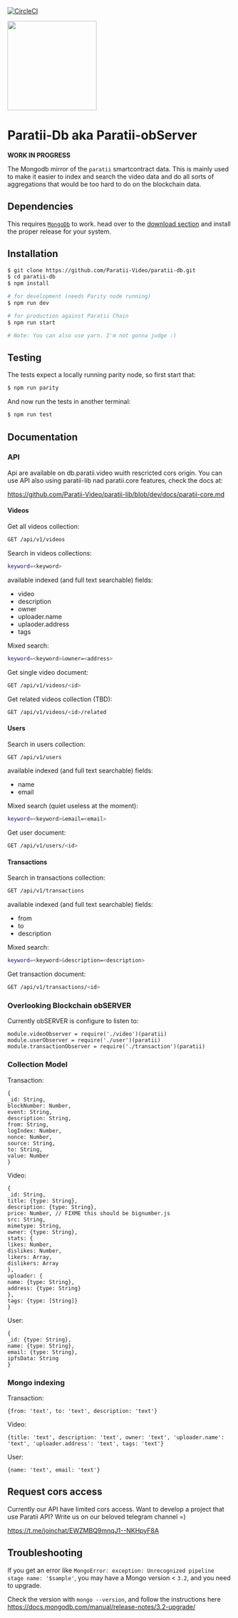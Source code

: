 [![CircleCI](https://circleci.com/gh/Paratii-Video/paratii-lib.svg?style=svg)](https://circleci.com/gh/Paratii-Video/paratii-db)

<img src="https://github.com/Paratii-Video/paratiisite/blob/master/public/svgs/paratii-logo.svg" width="200">


# Paratii-Db aka Paratii-obServer

**WORK IN PROGRESS**

The Mongodb mirror of the `paratii` smartcontract data. This is mainly used to
make it easier to index and search the video data and do all sorts of aggregations
that would be too hard to do on the blockchain data.

## Dependencies

This requires [`MongoDb`](https://www.mongodb.com/) to work. head over to the [download section](https://docs.mongodb.com/manual/tutorial/install-mongodb-on-ubuntu) and install the proper release for your system.

## Installation

```bash
$ git clone https://github.com/Paratii-Video/paratii-db.git
$ cd paratii-db
$ npm install

# for development (needs Parity node running)
$ npm run dev

# for production against Paratii Chain
$ npm run start

# Note: You can also use yarn. I'm not gonna judge :)
```

## Testing

The tests expect a locally running parity node, so first start that:

```bash
$ npm run parity

```
And now run the tests in another terminal:
```bash
$ npm run test
```


## Documentation


### API

Api are available on db.paratii.video wuith rescricted cors origin.
You can use API also using paratii-lib nad paratii.core features, check the docs at:

https://github.com/Paratii-Video/paratii-lib/blob/dev/docs/paratii-core.md

#### Videos

Get all videos collection:


```bash
GET /api/v1/videos
```

Search in videos collections:

```bash
keyword=<keyword>
```

available indexed (and full text searchable) fields:

* video
* description
* owner
* uploader.name
* uplaoder.address
* tags

Mixed search:
```bash
keyword=<keyword>&owner=<address>
```

Get single video document:

```bash
GET /api/v1/videos/<id>
```

Get related videos collection (TBD):

```bash
GET /api/v1/videos/<id>/related
```
#### Users


Search in users collection:

```bash
GET /api/v1/users
```

available indexed (and full text searchable) fields:

* name
* email

Mixed search (quiet useless at the moment):
```bash
keyword=<keyword>&email=<email>
```

Get user document:

```bash
GET /api/v1/users/<id>
```
#### Transactions

Search in transactions collection:

```bash
GET /api/v1/transactions
```
available indexed (and full text searchable) fields:

* from
* to
* description

Mixed search:
```bash
keyword=<keyword>&description=<description>
```


Get transaction document:

```bash
GET /api/v1/transactions/<id>
```


### Overlooking Blockchain obSERVER

Currently obSERVER is configure to listen to:

```
module.videoObserver = require('./video')(paratii)
module.userObserver = require('./user')(paratii)
module.transactionObserver = require('./transaction')(paratii)

```

### Collection Model

Transaction:
```
{
_id: String,
blockNumber: Number,
event: String,
description: String,
from: String,
logIndex: Number,
nonce: Number,
source: String,
to: String,
value: Number
}
```

Video:
```
{
_id: String,
title: {type: String},
description: {type: String},
price: Number, // FIXME this should be bignumber.js
src: String,
mimetype: String,
owner: {type: String},
stats: {
likes: Number,
dislikes: Number,
likers: Array,
dislikers: Array
},
uploader: {
name: {type: String},
address: {type: String}
},
tags: {type: [String]}
}
```

User:
```
{
_id: {type: String},
name: {type: String},
email: {type: String},
ipfsData: String
}
```

### Mongo indexing

Transaction:

```
{from: 'text', to: 'text', description: 'text'}
```


Video:
```
{title: 'text', description: 'text', owner: 'text', 'uploader.name': 'text', 'uploader.address': 'text', tags: 'text'}
```

User:
```
{name: 'text', email: 'text'}
```

## Request cors access

Currently our API have limited cors access.
Want to develop a project that use Paratii API?
Write us on our beloved telegram channel =)

https://t.me/joinchat/EWZMBQ9mnqJ1--NKHpyF8A

## Troubleshooting

If you get an error like `MongoError: exception: Unrecognized pipeline stage name: '$sample'`, you may have a Mongo version < `3.2`, and you need to upgrade.

Check the version with `mongo --version`, and follow the instructions here https://docs.mongodb.com/manual/release-notes/3.2-upgrade/
